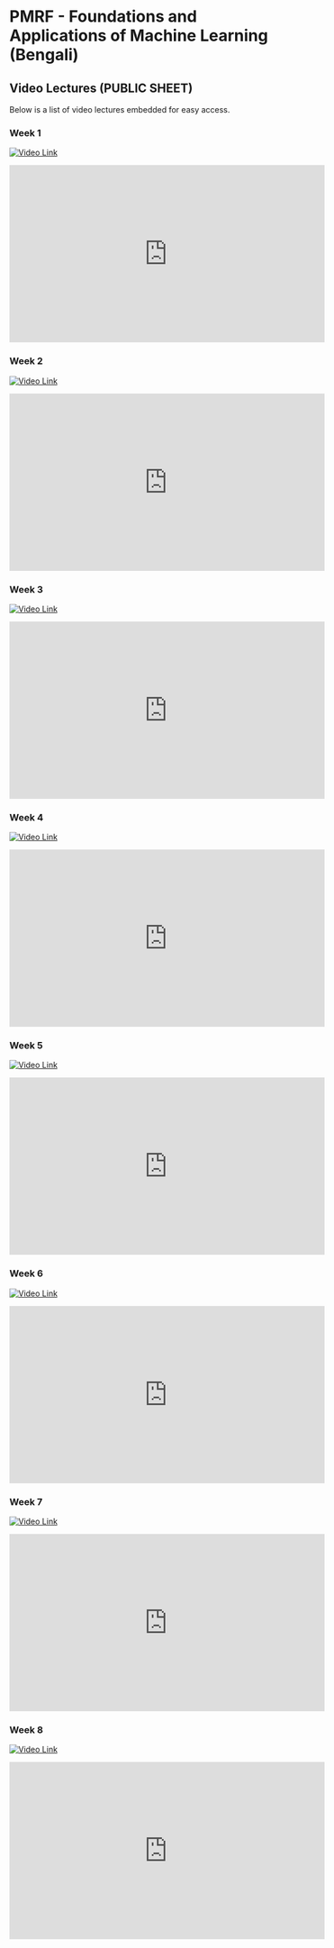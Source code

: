 
# PMRF - Foundations and Applications of Machine Learning (Bengali)

## Video Lectures (PUBLIC SHEET)

Below is a list of video lectures embedded for easy access.

### Week 1

[![Video Link](https://img.youtube.com/vi/watch?v=o9_QVS65WL0/0.jpg)](https://www.youtube.com/watch?v=o9_QVS65WL0)

<iframe width="560" height="315" src="https://www.youtube.com/embed/watch?v=o9_QVS65WL0" frameborder="0" allowfullscreen></iframe>

### Week 2

[![Video Link](https://img.youtube.com/vi/N7hu7rfpQpo/0.jpg)](https://youtu.be/N7hu7rfpQpo)

<iframe width="560" height="315" src="https://www.youtube.com/embed/N7hu7rfpQpo" frameborder="0" allowfullscreen></iframe>

### Week 3

[![Video Link](https://img.youtube.com/vi/FY-yzAJyZc4/0.jpg)](https://youtu.be/FY-yzAJyZc4)

<iframe width="560" height="315" src="https://www.youtube.com/embed/FY-yzAJyZc4" frameborder="0" allowfullscreen></iframe>

### Week 4

[![Video Link](https://img.youtube.com/vi/V-rnEBADxM4/0.jpg)](https://youtu.be/V-rnEBADxM4)

<iframe width="560" height="315" src="https://www.youtube.com/embed/V-rnEBADxM4" frameborder="0" allowfullscreen></iframe>

### Week 5

[![Video Link](https://img.youtube.com/vi/2v-rBDxuTxA/0.jpg)](https://youtu.be/2v-rBDxuTxA)

<iframe width="560" height="315" src="https://www.youtube.com/embed/2v-rBDxuTxA" frameborder="0" allowfullscreen></iframe>

### Week 6

[![Video Link](https://img.youtube.com/vi/0mSRlPbB2mc/0.jpg)](https://youtu.be/0mSRlPbB2mc)

<iframe width="560" height="315" src="https://www.youtube.com/embed/0mSRlPbB2mc" frameborder="0" allowfullscreen></iframe>

### Week 7

[![Video Link](https://img.youtube.com/vi/Mkid0fvGy4I/0.jpg)](https://youtu.be/Mkid0fvGy4I)

<iframe width="560" height="315" src="https://www.youtube.com/embed/Mkid0fvGy4I" frameborder="0" allowfullscreen></iframe>

### Week 8

[![Video Link](https://img.youtube.com/vi/mVchrjoJKi0/0.jpg)](https://youtu.be/mVchrjoJKi0)

<iframe width="560" height="315" src="https://www.youtube.com/embed/mVchrjoJKi0" frameborder="0" allowfullscreen></iframe>
